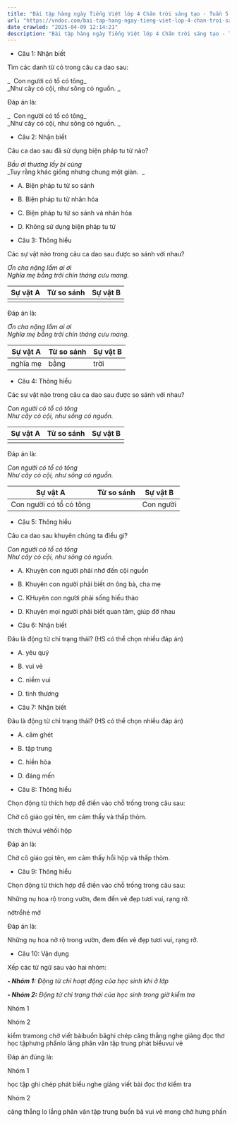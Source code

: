 ```yaml
---
title: "Bài tập hàng ngày Tiếng Việt lớp 4 Chân trời sáng tạo - Tuần 5 - Thứ 5 gồm các câu hỏi tổng hợp nội dung Đọc hiểu văn bản và Luyện từ và câu được học ở Tuần 5 trong chương trình Tiếng Việt lớp 4 Tập 1 Chân trời sáng tạo."
url: "https://vndoc.com/bai-tap-hang-ngay-tieng-viet-lop-4-chan-troi-sang-tao-tuan-5-thu-5-328308"
date_crawled: "2025-04-09 12:14:21"
description: "Bài tập hàng ngày Tiếng Việt lớp 4 Chân trời sáng tạo - Tuần 5 - Thứ 5 gồm các câu hỏi tổng hợp nội dung Đọc hiểu văn bản và Luyện từ và câu được học ở Tuần 5 trong chương trình Tiếng Việt lớp 4 Tập 1 Chân trời sáng tạo."
---
```


* Câu 1:  Nhận biết

Tìm các danh từ có trong câu ca dao sau:

_  Con người có tổ có tông_  
 _Như cây có cội, như sông có nguồn. _

Đáp án là:

_  Con người có tổ có tông_  
 _Như cây có cội, như sông có nguồn. _

* Câu 2:  Nhận biết

Câu ca dao sau đã sử dụng biện pháp tu từ nào?

_Bầu ơi thương lấy bí cùng_  
 _Tuy rằng khác giống nhưng chung một giàn.  _

  * A. Biện pháp tu từ so sánh 
  * B. Biện pháp tu từ nhân hóa 
  * C. Biện pháp tu từ so sánh và nhân hóa 
  * D. Không sử dụng biện pháp tu từ 



* Câu 3:  Thông hiểu

Các sự vật nào trong câu ca dao sau được so sánh với nhau?

_Ơn cha nặng lắm ai ơi_  
 _Nghĩa mẹ bằng trời chín tháng cưu mang._

Sự vật A| Từ so sánh| Sự vật B  
---|---|---  
| |   
  
Đáp án là:

_Ơn cha nặng lắm ai ơi_  
 _Nghĩa mẹ bằng trời chín tháng cưu mang._

Sự vật A| Từ so sánh| Sự vật B  
---|---|---  
nghĩa mẹ| bằng| trời  
  
* Câu 4:  Thông hiểu

Các sự vật nào trong câu ca dao sau được so sánh với nhau?

_Con người có tổ có tông_  
 _Như cây có cội, như sông có nguồn._

Sự vật A| Từ so sánh| Sự vật B  
---|---|---  
| |   
  
Đáp án là:

_Con người có tổ có tông_  
 _Như cây có cội, như sông có nguồn._

Sự vật A| Từ so sánh| Sự vật B  
---|---|---  
Con người có tổ có tông||Con người| như| cây, sông||cây có cội, sông có nguồn||sông, cây||sông có nguồn, cây có cội  
  
* Câu 5:  Thông hiểu

Câu ca dao sau khuyên chúng ta điều gì?

_Con người có tổ có tông_  
 _Như cây có cội, như sông có nguồn._

  * A. Khuyên con người phải nhớ đến cội nguồn 
  * B. Khuyên con người phải biết ơn ông bà, cha mẹ 
  * C. KHuyên con người phải sống hiếu thảo 
  * D. Khuyên mọi người phải biết quan tâm, giúp đỡ nhau 



* Câu 6:  Nhận biết

Đâu là động từ chỉ trạng thái? (HS có thể chọn nhiều đáp án)

  * A. yêu quý 
  * B. vui vẻ 
  * C. niềm vui 
  * D. tình thương 



* Câu 7:  Nhận biết

Đâu là động từ chỉ trạng thái? (HS có thể chọn nhiều đáp án)

  * A. căm ghét 
  * B. tập trung 
  * C. hiền hòa 
  * D. đáng mến 



* Câu 8:  Thông hiểu

Chọn động từ thích hợp để điền vào chỗ trống trong câu sau:

Chờ cô giáo gọi tên, em cảm thấy  và thấp thỏm.

thích thúvui vẻhồi hộp

Đáp án là:

Chờ cô giáo gọi tên, em cảm thấy hồi hộp và thấp thỏm.

* Câu 9:  Thông hiểu

Chọn động từ thích hợp để điền vào chỗ trống trong câu sau:

Những nụ hoa  rộ trong vườn, đem đến vẻ đẹp tươi vui, rạng rỡ.

nởtrổhé mở

Đáp án là:

Những nụ hoa nở rộ trong vườn, đem đến vẻ đẹp tươi vui, rạng rỡ.

* Câu 10:  Vận dụng

Xếp các từ ngữ sau vào hai nhóm:

_**\- Nhóm 1:** Động từ chỉ hoạt động của học sinh khi ở lớp_

 _**\- Nhóm 2:** Động từ chỉ trạng thái của học sinh trong giờ kiểm tra_

Nhóm 1

Nhóm 2

kiểm tramong chờ viết bàibuồn bãghi chép căng thẳng nghe giảng đọc thơ học tậphưng phấnlo lắng phân vân tập trung phát biểuvui vẻ

Đáp án đúng là:

Nhóm 1

học tập ghi chép phát biểu nghe giảng viết bài đọc thơ kiểm tra

Nhóm 2

căng thẳng lo lắng phân vân tập trung buồn bã vui vẻ mong chờ hưng phấn
